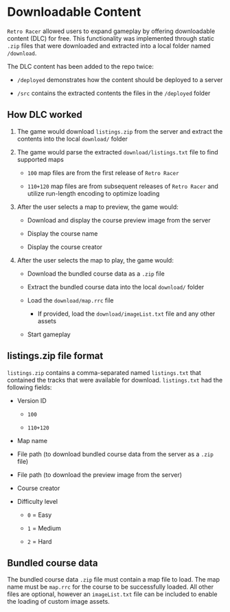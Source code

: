 # Downloadable Content

`Retro Racer` allowed users to expand gameplay by offering downloadable content (DLC) for free. This functionality was implemented through static `.zip` files that were downloaded and extracted into a local folder named `/download`.

The DLC content has been added to the repo twice:

* `/deployed` demonstrates how the content should be deployed to a server

* `/src` contains the extracted contents the files in the `/deployed` folder

## How DLC worked

1. The game would download `listings.zip` from the server and extract the contents into the local `download/` folder 

2. The game would parse the extracted `download/listings.txt` file to find supported maps

	* `100` map files are from the first release of `Retro Racer`
	
	* `110+120` map files are from subsequent releases of `Retro Racer` and utilize run-length encoding to optimize loading
	
3. After the user selects a map to preview, the game would:

	* Download and display the course preview image from the server
	
	* Display the course name
	
	* Display the course creator
	
4. After the user selects the map to play, the game would:

	* Download the bundled course data as a `.zip` file
	
	* Extract the bundled course data into the local `download/` folder
	
	* Load the `download/map.rrc` file
	
		* If provided, load the `download/imageList.txt` file and any other assets
	
	* Start gameplay
	
	
## listings.zip file format

`listings.zip` contains a comma-separated named `listings.txt` that contained the tracks that were available for download. `listings.txt` had the following fields:

* Version ID

	* `100`
	
	* `110+120`
	
* Map name

* File path (to download bundled course data from the server as a `.zip` file)

* File path (to download the preview image from the server)

* Course creator 
	
* Difficulty level

	* `0` = Easy
	
	* `1` = Medium
	
	* `2` = Hard
	
## Bundled course data

The bundled course data `.zip` file must contain a map file to load. The map name must be `map.rrc` for the course to be successfully loaded. All other files are optional, however an `imageList.txt` file can be included to enable the loading of custom image assets.